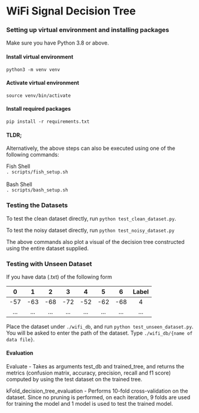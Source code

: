 # WiFi Signal Decision Tree

### Setting up virtual environment and installing packages

Make sure you have Python 3.8 or above.

#### Install virtual environment
```python3 -m venv venv```
#### Activate virtual environment
```source venv/bin/activate```
#### Install required packages
```pip install -r requirements.txt```

#### TLDR;
Alternatively, the above steps can also be executed using one of the following commands:

Fish Shell\
```. scripts/fish_setup.sh```\
\
Bash Shell \
```. scripts/bash_setup.sh```

### Testing the Datasets

To test the clean dataset directly, run ```python test_clean_dataset.py```.

To test the noisy dataset directly, run ```python test_noisy_dataset.py```

The above commands also plot a visual of the decision tree constructed using the entire dataset supplied.

### Testing with Unseen Dataset
If you have data (.txt) of the following form

| 0 | 1 | 2 | 3 | 4 | 5 | 6 | Label |
| :--: | :--: | :--: | :--: | :--: | :--: | :--: | :--: |
| -57 | -63 | -68 | -72 | -52 | -62 | -68 | 4 |
| ... | ... | ... | ... | ... | ... | ... | ... |

Place the dataset  under ```./wifi_db```, and run ```python test_unseen_dataset.py```.\
You will be asked to enter the path of the dataset. Type ```./wifi_db/{name of data file}```.

#### Evaluation

Evaluate - Takes as arguments test_db and trained_tree, and returns the metrics (confusion matrix, accuracy, precision, recall and f1 score) computed by using the test dataset on the trained tree.

kFold_decision_tree_evaluation - Performs 10-fold cross-validation on the dataset. Since no pruning is performed, on each iteration, 9 folds are used for training the model and 1 model is used to test the trained model.
